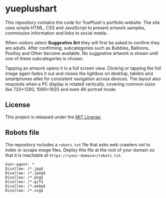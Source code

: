 # yueplushart
This repository contains the code for YuePlush's portfolio website. The site
uses simple HTML, CSS and JavaScript to present artwork samples, commission
information and links to social media.

When visitors select **Suggestive Art** they will first be asked to confirm
they are adults. After confirming, subcategories such as Bubbles, Balloons,
Pooltoy and Other become available. No suggestive artwork is shown until one of
these subcategories is chosen.

Tapping an artwork opens it in a full screen view. Clicking or tapping the
full image again fades it out and closes the lightbox on desktop, tablets and
smartphones alike for consistent navigation across devices. The layout also
responds when a PC display is rotated vertically, covering common sizes like
720×1280, 1080×1920 and even 4K portrait mode.

## License

This project is released under the [MIT License](LICENSE).

## Robots file

The repository includes a `robots.txt` file that asks web crawlers not to
index or scrape image files. Deploy this file at the root of your domain so
that it is reachable at `https://<your-domain>/robots.txt`.

```
User-agent: *
Disallow: /*.jpg$
Disallow: /*.jpeg$
Disallow: /*.png$
Disallow: /*.gif$
Disallow: /*.webp$
Disallow: /*.svg$
```

